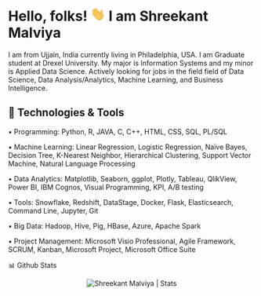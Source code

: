 # Hello, folks! <img src="https://github.com/malviyashreekant/malviyashreekant/blob/main/wave.gif" width="30px"> I am Shreekant Malviya
I am from Ujjain, India currently living in Philadelphia, USA. I am Graduate student at Drexel University. My major is Information Systems and my minor is Applied Data Science. Actively looking for jobs in the field field of Data Science, Data Analysis/Analytics, Machine Learning, and Business Intelligence.

## 🔧 Technologies & Tools

• Programming: Python, R, JAVA, C, C++, HTML, CSS, SQL, PL/SQL

• Machine Learning: Linear Regression, Logistic Regression, Naïve Bayes, Decision Tree, K-Nearest Neighbor, Hierarchical Clustering, Support Vector Machine, Natural Language Processing

• Data Analytics: Matplotlib, Seaborn, ggplot, Plotly, Tableau, QlikView, Power BI, IBM Cognos, Visual Programming, KPI, A/B testing

• Tools: Snowflake, Redshift, DataStage, Docker, Flask, Elasticsearch, Command Line, Jupyter, Git

• Big Data: Hadoop, Hive, Pig, HBase, Azure, Apache Spark

• Project Management: Microsoft Visio Professional, Agile Framework, SCRUM, Kanban, Microsoft Project, Microsoft Office Suite

<summary>📊 Github Stats</summary>

<p align="center"> <img src="https://github-readme-stats.vercel.app/api?username=malviyashreekant&show_icons=true&theme=dracula" alt="Shreekant Malviya | Stats" />

</details>
